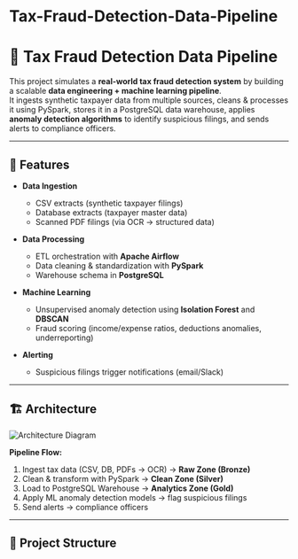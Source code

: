# Tax-Fraud-Detection-Data-Pipeline
# 🏦 Tax Fraud Detection Data Pipeline

This project simulates a **real-world tax fraud detection system** by building a scalable **data engineering + machine learning pipeline**.  
It ingests synthetic taxpayer data from multiple sources, cleans & processes it using PySpark, stores it in a PostgreSQL data warehouse, applies **anomaly detection algorithms** to identify suspicious filings, and sends alerts to compliance officers.

---

## 🚀 Features

- **Data Ingestion**
  - CSV extracts (synthetic taxpayer filings)
  - Database extracts (taxpayer master data)
  - Scanned PDF filings (via OCR → structured data)

- **Data Processing**
  - ETL orchestration with **Apache Airflow**
  - Data cleaning & standardization with **PySpark**
  - Warehouse schema in **PostgreSQL**

- **Machine Learning**
  - Unsupervised anomaly detection using **Isolation Forest** and **DBSCAN**
  - Fraud scoring (income/expense ratios, deductions anomalies, underreporting)

- **Alerting**
  - Suspicious filings trigger notifications (email/Slack)

---

## 🏗️ Architecture

![Architecture Diagram](docs/architecture.png)

**Pipeline Flow:**
1. Ingest tax data (CSV, DB, PDFs → OCR) → **Raw Zone (Bronze)**
2. Clean & transform with PySpark → **Clean Zone (Silver)**
3. Load to PostgreSQL Warehouse → **Analytics Zone (Gold)**
4. Apply ML anomaly detection models → flag suspicious filings
5. Send alerts → compliance officers

---

## 📂 Project Structure

